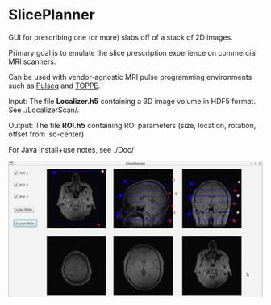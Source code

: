 # SlicePlanner

GUI for prescribing one (or more) slabs off of a stack of 2D images.  

Primary goal is to emulate the slice prescription experience on commercial MRI scanners.

Can be used with vendor-agnostic MRI pulse programming environments such as 
[Pulseq](http://pulseq.github.io/) and [TOPPE](https://toppemri.github.io).  

Input: The file **Localizer.h5** containing a 3D image volume in HDF5 format. See ./LocalizerScan/.

Output: The file **ROI.h5** containing ROI parameters (size, location, rotation, offset from iso-center).

For Java install+use notes, see ./Doc/

![GUI screenshot](Resources/gui.jpg)
